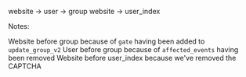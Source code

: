 website -> user -> group
website -> user_index

Notes:

Website before group because of `gate` having been added to `update_group_v2`
User before group because of `affected_events` having been removed
Website before user_index because we've removed the CAPTCHA
